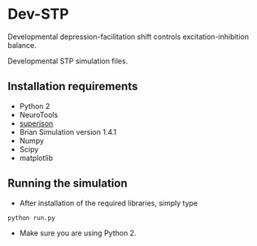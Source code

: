 # Dev-STP

Developmental depression-facilitation shift controls excitation-inhibition balance.

Developmental STP simulation files.

## Installation requirements

* Python 2
* NeuroTools
* [superjson](https://pypi.org/project/superjson/)
* Brian Simulation version 1.4.1
* Numpy
* Scipy
* matplotlib

## Running the simulation

* After installation of the required libraries, simply type
```
python run.py
```
* Make sure you are using Python 2.
